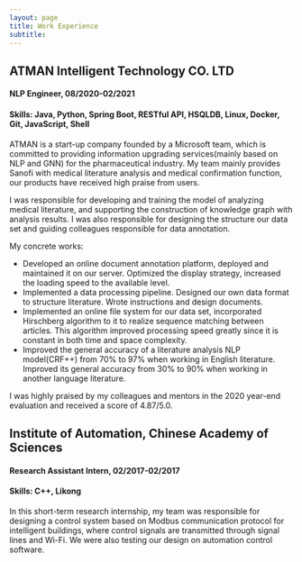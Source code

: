 ```yaml
---
layout: page
title: Work Experience
subtitle: 
---
```


## ATMAN Intelligent Technology CO. LTD 

#### NLP Engineer, 08/2020-02/2021

#### Skills: Java, Python, Spring Boot, RESTful API, HSQLDB, Linux, Docker, Git, JavaScript, Shell

ATMAN is a start-up company founded by a Microsoft team, which is committed to providing information upgrading services(mainly based on NLP and GNN) for the pharmaceutical industry. 
My team mainly provides Sanofi with medical literature analysis and medical confirmation function, our products have received high praise from users.

I was responsible for developing and training the model of analyzing medical literature, and supporting the construction of knowledge graph with analysis results. I was also responsible for designing the structure our data set and guiding colleagues responsible for data annotation.

My concrete works:

- Developed an online document annotation platform, deployed and maintained it on our server. Optimized the
display strategy, increased the loading speed to the available level.
- Implemented a data processing pipeline. Designed our own
data format to structure literature. Wrote instructions and design documents.
- Implemented an online file system for our data set, incorporated Hirschberg algorithm to
it to realize sequence matching between articles. This algorithm improved
processing speed greatly since it is constant in both time and space complexity.
- Improved the general accuracy of a literature analysis NLP model(CRF++) from 70% to
97% when working in English literature. Improved its general accuracy from 30% to 90%
when working in another language literature.

I was highly praised by my colleagues and mentors in the 2020 year-end evaluation and received a score of 4.87/5.0.

## Institute of Automation, Chinese Academy of Sciences

#### Research Assistant Intern, 02/2017-02/2017

#### Skills: C++, Likong

In this short-term research internship, my team was responsible for designing a control system based on Modbus communication protocol for intelligent buildings, where control signals are transmitted through signal lines and Wi-Fi. We were also testing our design on automation control software.
